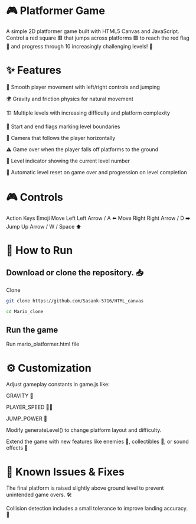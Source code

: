 # 🎮 Platformer Game
A simple 2D platformer game built with HTML5 Canvas and JavaScript. Control a red square 🟥 that jumps across platforms 🟩 to reach the red flag 🚩 and progress through 10 increasingly challenging levels! 🌟


# ✨ Features
🎯 Smooth player movement with left/right controls and jumping

🌍 Gravity and friction physics for natural movement

🏗️ Multiple levels with increasing difficulty and platform complexity

🚩 Start and end flags marking level boundaries

🎥 Camera that follows the player horizontally

⚠️ Game over when the player falls off platforms to the ground

🔢 Level indicator showing the current level number

🔄 Automatic level reset on game over and progression on level completion


# 🎮 Controls
Action	Keys	Emoji
Move Left	Left Arrow / A	⬅️
Move Right	Right Arrow / D	➡️
Jump	Up Arrow / W / Space	⬆️


# 🚀 How to Run
## Download or clone the repository. 📥
Clone
```bash
git clone https://github.com/Sasank-5716/HTML_canvas
```
```bash
cd Mario_clone
```


## Run the game
Run mario_platformer.html file


# ⚙️ Customization
Adjust gameplay constants in game.js like:

GRAVITY 🌌

PLAYER_SPEED 🏃‍♂️

JUMP_POWER 🦘

Modify generateLevel() to change platform layout and difficulty.

Extend the game with new features like enemies 👾, collectibles 💎, or sound effects 🎵


# 🐞 Known Issues & Fixes
The final platform is raised slightly above ground level to prevent unintended game overs. 🛠️

Collision detection includes a small tolerance to improve landing accuracy. 🎯
